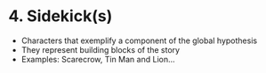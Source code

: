 # 4. Sidekick\(s\)

* Characters that exemplify a component of the global hypothesis
* They represent building blocks of the story
* Examples: Scarecrow, Tin Man and Lion...

